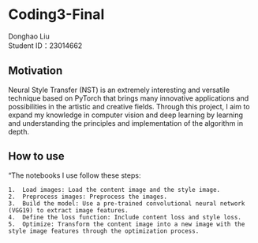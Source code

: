 # Coding3-Final
Donghao Liu  
Student ID：23014662
## Motivation
Neural Style Transfer (NST) is an extremely interesting and versatile technique based on PyTorch that brings many innovative applications and possibilities in the artistic and creative fields. Through this project, I aim to expand my knowledge in computer vision and deep learning by learning and understanding the principles and implementation of the algorithm in depth.  
## How to use
“The notebooks I use follow these steps:

	1.	Load images: Load the content image and the style image.
	2.	Preprocess images: Preprocess the images.
	3.	Build the model: Use a pre-trained convolutional neural network (VGG19) to extract image features.
	4.	Define the loss function: Include content loss and style loss.
	5.	Optimize: Transform the content image into a new image with the style image features through the optimization process.
